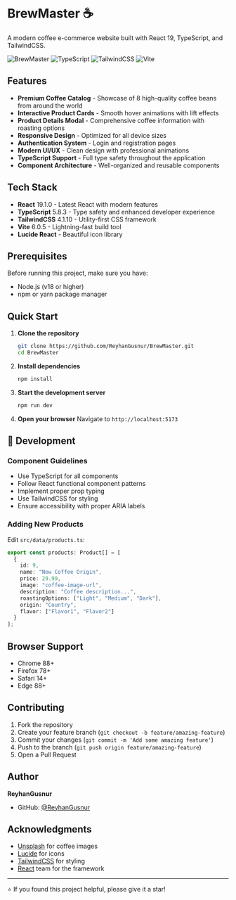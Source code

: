 # BrewMaster ☕

A modern coffee e-commerce website built with React 19, TypeScript, and TailwindCSS.

![BrewMaster](https://img.shields.io/badge/React-19.1.0-61DAFB?style=flat-square&logo=react)
![TypeScript](https://img.shields.io/badge/TypeScript-5.8.3-3178C6?style=flat-square&logo=typescript)
![TailwindCSS](https://img.shields.io/badge/TailwindCSS-4.1.10-38B2AC?style=flat-square&logo=tailwind-css)
![Vite](https://img.shields.io/badge/Vite-6.0.5-646CFF?style=flat-square&logo=vite)

## Features

- **Premium Coffee Catalog** - Showcase of 8 high-quality coffee beans from around the world
- **Interactive Product Cards** - Smooth hover animations with lift effects
- **Product Details Modal** - Comprehensive coffee information with roasting options
- **Responsive Design** - Optimized for all device sizes
- **Authentication System** - Login and registration pages
- **Modern UI/UX** - Clean design with professional animations
- **TypeScript Support** - Full type safety throughout the application
- **Component Architecture** - Well-organized and reusable components

##  Tech Stack

- **React** 19.1.0 - Latest React with modern features
- **TypeScript** 5.8.3 - Type safety and enhanced developer experience
- **TailwindCSS** 4.1.10 - Utility-first CSS framework
- **Vite** 6.0.5 - Lightning-fast build tool
- **Lucide React** - Beautiful icon library

## Prerequisites

Before running this project, make sure you have:

- Node.js (v18 or higher)
- npm or yarn package manager

## Quick Start

1. **Clone the repository**
   ```bash
   git clone https://github.com/ReyhanGusnur/BrewMaster.git
   cd BrewMaster
   ```

2. **Install dependencies**
   ```bash
   npm install
   ```

3. **Start the development server**
   ```bash
   npm run dev
   ```

4. **Open your browser**
   Navigate to `http://localhost:5173`

## 🔧 Development

### Component Guidelines

- Use TypeScript for all components
- Follow React functional component patterns
- Implement proper prop typing
- Use TailwindCSS for styling
- Ensure accessibility with proper ARIA labels

### Adding New Products

Edit `src/data/products.ts`:

```typescript
export const products: Product[] = [
  {
    id: 9,
    name: "New Coffee Origin",
    price: 29.99,
    image: "coffee-image-url",
    description: "Coffee description...",
    roastingOptions: ["Light", "Medium", "Dark"],
    origin: "Country",
    flavor: ["Flavor1", "Flavor2"]
  }
];
```

## Browser Support

- Chrome 88+
- Firefox 78+
- Safari 14+
- Edge 88+

## Contributing

1. Fork the repository
2. Create your feature branch (`git checkout -b feature/amazing-feature`)
3. Commit your changes (`git commit -m 'Add some amazing feature'`)
4. Push to the branch (`git push origin feature/amazing-feature`)
5. Open a Pull Request

##  Author

**ReyhanGusnur**
- GitHub: [@ReyhanGusnur](https://github.com/ReyhanGusnur)

## Acknowledgments

- [Unsplash](https://unsplash.com) for coffee images
- [Lucide](https://lucide.dev) for icons
- [TailwindCSS](https://tailwindcss.com) for styling
- [React](https://reactjs.org) team for the framework

---

⭐ If you found this project helpful, please give it a star!

